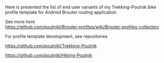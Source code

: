 

Here is presented the list 
of end user variants of my Trekking-Poutnik bike profile template 
for Android Brouter routing application

See more here  
https://github.com/poutnikl/Brouter-profiles/wiki/Brouter-profiles-collection


For profile template development, see repositories

https://github.com/poutnikl/Trekking-Poutnik

https://github.com/poutnikl/Hiking-Poutnik

